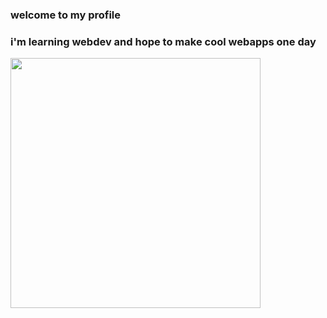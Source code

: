 ### welcome to my profile
### i'm learning webdev and hope to make cool webapps one day
<img src="https://c.tenor.com/ABeVmJ3y2WQAAAAd/cat-dancing-meme-dancing.gif" width="400" height="400" />
